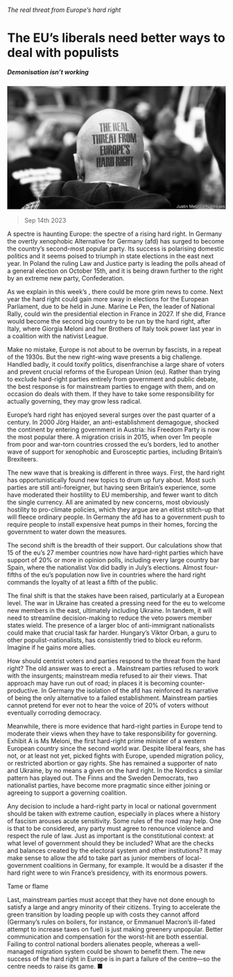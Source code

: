 ###### The real threat from Europe’s hard right

# The EU’s liberals need better ways to deal with populists 

##### Demonisation isn’t working 

![image](images/20230916_LDD001.jpg) 

> Sep 14th 2023 

A spectre is haunting Europe: the spectre of a rising hard right. In Germany the overtly xenophobic Alternative for Germany (afd) has surged to become the country’s second-most popular party. Its success is polarising domestic politics and it seems poised to triumph in state elections in the east next year. In Poland the ruling Law and Justice party is leading the polls ahead of a general election on October 15th, and it is being drawn further to the right by an extreme new party, Confederation. 

As we explain in this week’s , there could be more grim news to come. Next year the hard right could gain more sway in elections for the European Parliament, due to be held in June. Marine Le Pen, the leader of National Rally, could win the presidential election in France in 2027. If she did, France would become the second big country to be run by the hard right, after Italy, where Giorgia Meloni and her Brothers of Italy took power last year in a coalition with the nativist League.

Make no mistake, Europe is not about to be overrun by fascists, in a repeat of the 1930s. But the new right-wing wave presents a big challenge. Handled badly, it could toxify politics, disenfranchise a large share of voters and prevent crucial reforms of the European Union (eu). Rather than trying to exclude hard-right parties entirely from government and public debate, the best response is for mainstream parties to engage with them, and on occasion do deals with them. If they have to take some responsibility for actually governing, they may grow less radical. 

Europe’s hard right has enjoyed several surges over the past quarter of a century. In 2000 Jörg Haider, an anti-establishment demagogue, shocked the continent by entering government in Austria: his Freedom Party is now the most popular there. A migration crisis in 2015, when over 1m people from poor and war-torn countries crossed the eu’s borders, led to another wave of support for xenophobic and Eurosceptic parties, including Britain’s Brexiteers. 

The new wave that is breaking is different in three ways. First, the hard right has opportunistically found new topics to drum up fury about. Most such parties are still anti-foreigner, but having seen Britain’s experience, some have moderated their hostility to EU membership, and fewer want to ditch the single currency. All are animated by new concerns, most obviously hostility to pro-climate policies, which they argue are an elitist stitch-up that will fleece ordinary people. In Germany the afd has  to a government push to require people to install expensive heat pumps in their homes, forcing the government to water down the measures.

The second shift is the breadth of their support. Our calculations show that 15 of the eu’s 27 member countries now have hard-right parties which have support of 20% or more in opinion polls, including every large country bar Spain, where the nationalist Vox did badly in July’s elections. Almost four-fifths of the eu’s population now live in countries where the hard right commands the loyalty of at least a fifth of the public. 

The final shift is that the stakes have been raised, particularly at a European level. The war in Ukraine has created a pressing need for the eu to welcome new members in the east, ultimately including Ukraine. In tandem, it will need to streamline decision-making to reduce the veto powers member states wield. The presence of a larger bloc of anti-immigrant nationalists could make that crucial task far harder. Hungary’s Viktor Orban, a guru to other populist-nationalists, has consistently tried to block eu reform. Imagine if he gains more allies.

How should centrist voters and parties respond to the threat from the hard right? The old answer was to erect a . Mainstream parties refused to work with the insurgents; mainstream media refused to air their views. That approach may have run out of road; in places it is becoming counter-productive. In Germany the isolation of the afd has reinforced its narrative of being the only alternative to a failed establishment. Mainstream parties cannot pretend for ever not to hear the voice of 20% of voters without eventually corroding democracy.

Meanwhile, there is more evidence that hard-right parties in Europe tend to moderate their views when they have to take responsibility for governing. Exhibit A is Ms Meloni, the first hard-right prime minister of a western European country since the second world war. Despite liberal fears, she has not, or at least not yet, picked fights with Europe, upended migration policy, or restricted abortion or gay rights. She has remained a supporter of nato and Ukraine, by no means a given on the hard right. In the Nordics a similar pattern has played out. The Finns and the Sweden Democrats, two nationalist parties, have become more pragmatic since either joining or agreeing to support a governing coalition.

Any decision to include a hard-right party in local or national government should be taken with extreme caution, especially in places where a history of fascism arouses acute sensitivity. Some rules of the road may help. One is that to be considered, any party must agree to renounce violence and respect the rule of law. Just as important is the constitutional context: at what level of government should they be included? What are the checks and balances created by the electoral system and other institutions? It may make sense to allow the afd to take part as junior members of local-government coalitions in Germany, for example. It would be a disaster if the hard right were to win France’s presidency, with its enormous powers. 

Tame or flame

Last, mainstream parties must accept that they have not done enough to satisfy a large and angry minority of their citizens. Trying to accelerate the green transition by loading people up with costs they cannot afford (Germany’s rules on boilers, for instance, or Emmanuel Macron’s ill-fated attempt to increase taxes on fuel) is just making greenery unpopular. Better communication and compensation for the worst-hit are both essential. Failing to control national borders alienates people, whereas a well-managed migration system could be shown to benefit them. The new success of the hard right in Europe is in part a failure of the centre—so the centre needs to raise its game. ■


